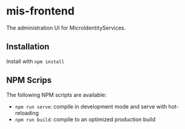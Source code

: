 # mis-frontend

The administration UI for MicroIdentityServices.

## Installation

Install with `npm install`

## NPM Scrips

The following NPM scripts are available:

- `npm run serve`: compile in development mode and serve with hot-reloading
- `npm run build`: compile to an optimized production build
